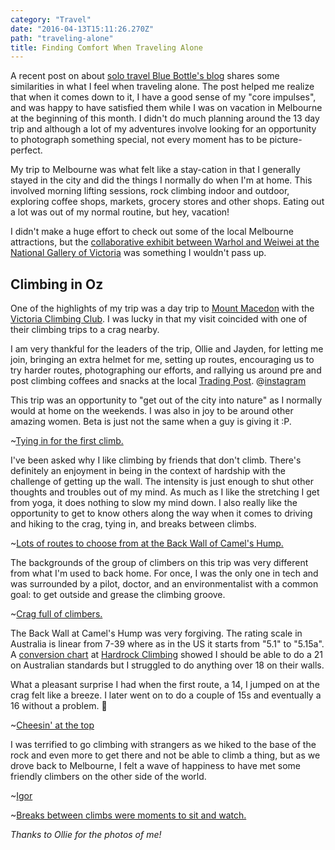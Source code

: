 ```yaml
---
category: "Travel"
date: "2016-04-13T15:11:26.270Z"
path: "traveling-alone"
title: Finding Comfort When Traveling Alone
---
```


A recent post on about [solo travel Blue Bottle's blog](https://bluebottlecoffee.com/frequency/blue-bottle-culinary-solo-travel) shares some similarities in what I feel when traveling alone.
The post helped me realize that when it comes down to it, I have a good sense of my "core impulses", and was happy to have satisfied them while I was on vacation in Melbourne at the beginning of this month.
I didn't do much planning around the 13 day trip and although a lot of my adventures involve looking for an opportunity to photograph something special, not every moment has to be
picture-perfect.

My trip to Melbourne was what felt like a stay-cation in that I generally stayed in the city and did the things I normally do when I'm at home.
This involved morning lifting sessions, rock climbing indoor and outdoor, exploring coffee shops, markets, grocery stores and other shops.
Eating out a lot was out of my normal routine, but hey, vacation!

I didn't make a huge effort to check out some of the local Melbourne attractions, but the [collaborative exhibit between
Warhol and Weiwei at the National Gallery of Victoria](http://www.ngv.vic.gov.au/exhibition/andy-warhol-ai-wei-wei/) was something I wouldn't pass up.

## Climbing in Oz

One of the highlights of my trip was a day trip to [Mount Macedon](https://www.thecrag.com/climbing/australia/camels-hump/eastern-outcrops/area/626237892) with the [Victoria Climbing Club](http://vicclimb.org.au/events/beginners-fest-back-wall-camels-hump/). I was lucky in that my visit coincided
with one of their climbing trips to a crag nearby.

I am very thankful for the leaders of the trip, Ollie and Jayden, for letting me join, bringing an extra helmet for me, setting up routes, encouraging us to try harder routes, photographing our efforts, and rallying us around pre and post climbing coffees and snacks at the local [Trading Post](https://www.facebook.com/Mt-Macedon-Trading-Post-115565368525346/).
@[instagram](BECVNxKpZOS)

This trip was an opportunity to "get out of the city into nature" as I normally would at home on the weekends. I was also in joy to be around other amazing women. Beta is just not the same when a guy is giving it :P.

~[Tying in for the first climb.](getting-ready.jpg)

I've been asked why I like climbing by friends that don't climb. There's definitely an enjoyment in being in the context of hardship with the challenge of getting up the wall.
The intensity is just enough to shut other thoughts and troubles out of my mind. As much as I like the stretching I get from yoga, it does nothing to slow my mind down.
I also really like the opportunity to get to know others along the way when it comes to driving and hiking to the crag, tying in, and breaks between climbs.

~[Lots of routes to choose from at the Back Wall of Camel's Hump.](climbing.jpg)

The backgrounds of the group of climbers on this trip was very different from what I'm used to back home.
For once, I was the only one in tech and was surrounded by a pilot, doctor, and an environmentalist with a common goal: to get outside and grease the climbing groove.

~[Crag full of climbers.](belaying.jpg)

The Back Wall at Camel's Hump was very forgiving. The rating scale in Australia is linear from 7-39 where as in the US it starts from "5.1" to "5.15a". A [conversion chart](http://www.rockclimbing.com/Articles/Introduction_to_Climbing/Difficulty_Grades_and_Conversions_529.html) at
[Hardrock Climbing](https://foursquare.com/v/hardrock-indoor-rock-climbing/4b058755f964a520f88c22e3) showed I should be able to do a 21 on Australian standards
but I struggled to do anything over 18 on their walls.

What a pleasant surprise I had when the first route, a 14, I jumped on at the crag felt like a breeze. I later went on to do a couple of 15s and eventually a 16 without a problem. :raised_hands:

~[Cheesin' at the top](topping-out.jpg)

I was terrified to go climbing with strangers as we hiked to the base of the rock and even more to get there and not be able to climb a thing, but as we drove back to Melbourne, I felt a wave of happiness to have met some
friendly climbers on the other side of the world.

~[Igor](igor.jpg)

~[Breaks between climbs were moments to sit and watch.](chilling-watching.jpg)

_Thanks to Ollie for the photos of me!_
